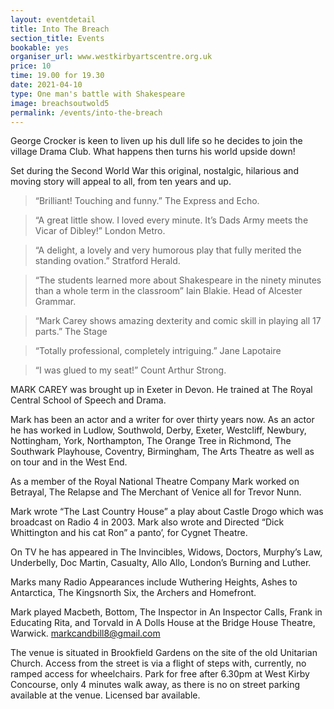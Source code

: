 ```yaml
---
layout: eventdetail
title: Into The Breach
section_title: Events
bookable: yes
organiser_url: www.westkirbyartscentre.org.uk
price: 10
time: 19.00 for 19.30
date: 2021-04-10
type: One man's battle with Shakespeare
image: breachsoutwold5
permalink: /events/into-the-breach
---
```


George Crocker is keen to liven up his dull life so he decides to join the village Drama Club. What happens then turns his world upside down!

Set during the Second World War this original, nostalgic, hilarious and moving story will appeal to all, from ten years and up.

> “Brilliant! Touching and funny.” The Express and Echo.

>“A great little show. I loved every minute. It’s Dads Army meets the Vicar of Dibley!” London Metro.

> “A delight, a lovely and very humorous play that fully merited the standing ovation.” Stratford Herald.

> “The students learned more about Shakespeare in the ninety minutes than a whole term in the classroom”  Iain Blakie. Head of Alcester Grammar.

> “Mark Carey shows amazing dexterity and comic skill in playing all 17 parts.” The Stage

> “Totally professional, completely intriguing.” Jane Lapotaire

> “I was glued to my seat!” Count Arthur Strong.

MARK CAREY was brought up in Exeter in Devon. He trained at The Royal Central School of Speech and Drama.

Mark has been an actor and a writer for over thirty years now. As an actor he has worked in Ludlow, Southwold, Derby, Exeter, Westcliff, Newbury, Nottingham, York, Northampton, The Orange Tree in Richmond, The Southwark Playhouse, Coventry, Birmingham, The Arts Theatre as well as on tour and in the West End.

As a member of the Royal National Theatre Company Mark worked on Betrayal, The Relapse and The Merchant of Venice all for Trevor Nunn.

Mark wrote “The Last Country House” a play about Castle Drogo which was broadcast on Radio 4 in 2003. Mark also wrote and Directed “Dick Whittington and his cat Ron” a panto’, for Cygnet Theatre.

On TV he has appeared in The Invincibles, Widows, Doctors, Murphy’s Law, Underbelly, Doc Martin, Casualty, Allo Allo, London’s Burning and Luther.

Marks many Radio Appearances include Wuthering Heights, Ashes to Antarctica, The Kingsnorth Six, the Archers and Homefront.

Mark played Macbeth, Bottom, The Inspector in An Inspector Calls, Frank in Educating Rita, and Torvald in A Dolls House at the Bridge House Theatre, Warwick.
markcandbill8@gmail.com


The venue is situated in Brookfield Gardens on the site of the old Unitarian Church. Access from the street is via a flight of steps with, currently, no ramped access for wheelchairs. Park for free after 6.30pm at West Kirby Concourse, only 4 minutes walk away, as there is no on street parking available at the venue.  Licensed bar available.
